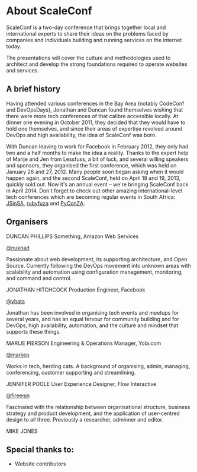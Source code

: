 # About ScaleConf

ScaleConf is a two-day conference that brings together local and international experts to share their ideas on the problems faced by companies and individuals building and running services on the internet today.

The presentations will cover the culture and methodologies used to architect and develop the strong foundations required to operate websites and services.

## A brief history

Having attended various conferences in the Bay Area (notably CodeConf and DevOpsDays), Jonathan and Duncan found themselves wishing that there were more tech conferences of that calibre accessible locally. At dinner one evening in October 2011, they decided that they would have to hold one themselves, and since their areas of expertise revolved around DevOps and high availability, the idea of ScaleConf was born.

With Duncan leaving to work for Facebook in February 2012, they only had two and a half months to make the idea a reality. Thanks to the expert help of Marije and Jen from Lessfuss, a bit of luck, and several willing speakers and sponsors, they organised the first conference, which was held on January 26 and 27, 2012. Many people soon began asking when it would happen again, and the second ScaleConf, held on April 18 and 19, 2013, quickly sold out. Now it's an annual event – we're bringing ScaleConf back in April 2014. Don't forget to check out other amazing international-level tech conferences which are becoming regular events in South Africa: [JSinSA](http://www.jsinsa.com/), [rubyfuza](http://rubyfuza.org/) and [PyConZA](http://za.pycon.org/).

## Organisers
 
DUNCAN PHILLIPS
Something, Amazon Web Services

[@nuknad](https://twitter.com/nuknad)

Passionate about web development, its supporting architecture, and Open Source. Currently following the DevOps movement into unknown areas with scalability and automation using configuration management, monitoring, and command and control.

 
JONATHAN HITCHCOCK
Production Engineer, Facebook

[@vhata](https://twitter.com/vhata)

Jonathan has been involved in organising tech events and meetups for several years, and has an equal fervour for community building and for DevOps, high availability, automation, and the culture and mindset that supports these things.


MARIJE PIERSON
Engineering & Operations Manager, Yola.com

[@marijep](https://twitter.com/marijep)

Works in tech, herding cats. A background of organising, admin, managing, conferencing, customer supporting and streamlining.


JENNIFER POOLE
User Experience Designer, Flow Interactive

[@fireenjn](https://twitter.com/fireenjn)

Fascinated with the relationship between organisational structure, business strategy and product development, and the application of user-centred design to all three. Previously a researcher, adminner and editor.

MIKE JONES

## Special thanks to:

* Website contributors

